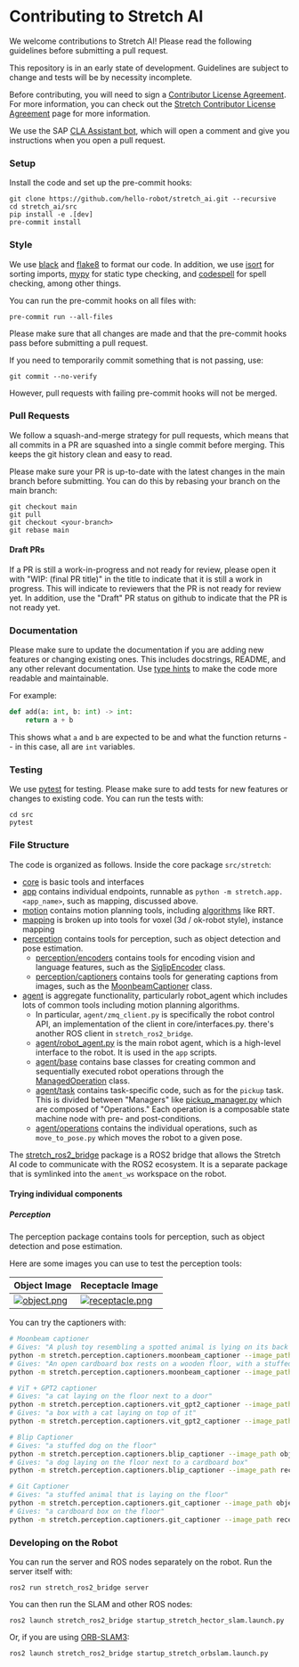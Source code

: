 # Contributing to Stretch AI

We welcome contributions to Stretch AI! Please read the following guidelines before submitting a pull request.

This repository is in an early state of development. Guidelines are subject to change and tests will be by necessity incomplete.

Before contributing, you will need to sign a [Contributor License Agreement](https://gist.github.com/hello-cpaxton/8881ca0a05858dcaee4ebf0207d92f83). For more information, you can check out the [Stretch Contributor License Agreement](https://github.com/hello-robot/stretch_contributor_license_agreements) page for more information.

We use the SAP [CLA Assistant bot](https://github.com/cla-assistant/cla-assistant), which will open a comment and give you instructions when you open a pull request.

### Setup

Install the code and set up the pre-commit hooks:

```
git clone https://github.com/hello-robot/stretch_ai.git --recursive
cd stretch_ai/src
pip install -e .[dev]
pre-commit install
```

### Style

We use [black](https://black.readthedocs.io/en/stable/) and [flake8](https://flake8.pycqa.org/en/latest/) to format our code.
In addition, we use [isort](https://pycqa.github.io/isort/) for sorting imports, [mypy](https://mypy-lang.org/) for static type checking, and [codespell](https://github.com/codespell-project/codespell) for spell checking, among other things.

You can run the pre-commit hooks on all files with:

```
pre-commit run --all-files
```

Please make sure that all changes are made and that the pre-commit hooks pass before submitting a pull request.

If you need to temporarily commit something that is not passing, use:

```
git commit --no-verify
```

However, pull requests with failing pre-commit hooks will not be merged.

### Pull Requests

We follow a squash-and-merge strategy for pull requests, which means that all commits in a PR are squashed into a single commit before merging. This keeps the git history clean and easy to read.

Please make sure your PR is up-to-date with the latest changes in the main branch before submitting. You can do this by rebasing your branch on the main branch:

```
git checkout main
git pull
git checkout <your-branch>
git rebase main
```

#### Draft PRs

If a PR is still a work-in-progress and not ready for review, please open it with "WIP: (final PR title)" in the title to indicate that it is still a work in progress. This will indicate to reviewers that the PR is not ready for review yet. In addition, use the "Draft" PR status on github to indicate that the PR is not ready yet.

### Documentation

Please make sure to update the documentation if you are adding new features or changing existing ones. This includes docstrings, README, and any other relevant documentation. Use [type hints](https://docs.python.org/3/library/typing.html) to make the code more readable and maintainable.

For example:

```python
def add(a: int, b: int) -> int:
    return a + b
```

This shows what `a` and `b` are expected to be and what the function returns -- in this case, all are `int` variables.

### Testing

We use [pytest](https://docs.pytest.org/en/7.0.1/) for testing. Please make sure to add tests for new features or changes to existing code. You can run the tests with:

```
cd src
pytest
```

### File Structure

The code is organized as follows. Inside the core package `src/stretch`:

- [core](src/stretch/core) is basic tools and interfaces
- [app](src/stretch/app) contains individual endpoints, runnable as `python -m stretch.app.<app_name>`, such as mapping, discussed above.
- [motion](src/stretch/motion) contains motion planning tools, including [algorithms](src/stretch/motion/algo) like RRT.
- [mapping](src/stretch/mapping) is broken up into tools for voxel (3d / ok-robot style), instance mapping
- [perception](src/stretch/perception) contains tools for perception, such as object detection and pose estimation.
  - [perception/encoders](src/stretch/perception/encoders) contains tools for encoding vision and language features, such as the [SiglipEncoder](src/stretch/perception/encoders/siglip_encoder.py) class.
  - [perception/captioners](src/stretch/perception/captioners) contains tools for generating captions from images, such as the [MoonbeamCaptioner](src/stretch/perception/captioners/moonbeam_captioner.py) class.
- [agent](src/stretch/agent) is aggregate functionality, particularly robot_agent which includes lots of common tools including motion planning algorithms.
  - In particular, `agent/zmq_client.py` is specifically the robot control API, an implementation of the client in core/interfaces.py. there's another ROS client in `stretch_ros2_bridge`.
  - [agent/robot_agent.py](src/stretch/agent/robot_agent.py) is the main robot agent, which is a high-level interface to the robot. It is used in the `app` scripts.
  - [agent/base](src/stretch/agent/base) contains base classes for creating common and sequentially executed robot operations through the [ManagedOperation](src/stretch/agent/base/managed_operation.py) class.
  - [agent/task](src/stretch/agent/task) contains task-specific code, such as for the `pickup` task. This is divided between "Managers" like [pickup_manager.py](src/stretch/agent/task/pickup_manager.py) which are composed of "Operations." Each operation is a composable state machine node with pre- and post-conditions.
  - [agent/operations](src/stretch/agent/operations) contains the individual operations, such as `move_to_pose.py` which moves the robot to a given pose.

The [stretch_ros2_bridge](src/stretch_ros2_bridge) package is a ROS2 bridge that allows the Stretch AI code to communicate with the ROS2 ecosystem. It is a separate package that is symlinked into the `ament_ws` workspace on the robot.

#### Trying individual components

##### Perception

The perception package contains tools for perception, such as object detection and pose estimation.

Here are some images you can use to test the perception tools:

| Object Image | Receptacle Image |
|--------------|------------------|
| [![object.png](docs/object.png)](docs/object.png) | [![receptacle.png](docs/receptacle.png)](docs/receptacle.png) |

You can try the captioners with:

```bash
# Moonbeam captioner
# Gives: "A plush toy resembling a spotted animal is lying on its back on a wooden floor, with its head and front paws raised."
python -m stretch.perception.captioners.moonbeam_captioner --image_path object.png
# Gives: "An open cardboard box rests on a wooden floor, with a stuffed animal lying next to it."
python -m stretch.perception.captioners.moonbeam_captioner --image_path receptacle.png

# ViT + GPT2 captioner
# Gives: "a cat laying on the floor next to a door"
python -m stretch.perception.captioners.vit_gpt2_captioner --image_path object.png
# Gives: "a box with a cat laying on top of it"
python -m stretch.perception.captioners.vit_gpt2_captioner --image_path receptacle.png

# Blip Captioner
# Gives: "a stuffed dog on the floor"
python -m stretch.perception.captioners.blip_captioner --image_path object.png
# Gives: "a dog laying on the floor next to a cardboard box"
python -m stretch.perception.captioners.blip_captioner --image_path receptacle.png

# Git Captioner
# Gives: "a stuffed animal that is laying on the floor"
python -m stretch.perception.captioners.git_captioner --image_path object.png
# Gives: "a cardboard box on the floor"
python -m stretch.perception.captioners.git_captioner --image_path receptacle.png
```

### Developing on the Robot

You can run the server and ROS nodes separately on the robot. Run the server itself with:

```
ros2 run stretch_ros2_bridge server
```

You can then run the SLAM and other ROS nodes:

```
ros2 launch stretch_ros2_bridge startup_stretch_hector_slam.launch.py
```

Or, if you are using [ORB-SLAM3](docs/orbslam.md):

```
ros2 launch stretch_ros2_bridge startup_stretch_orbslam.launch.py
```
